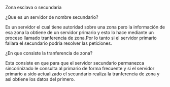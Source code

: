 Zona esclava o secundaria

¿Que es un servidor de nombre secundario?

Es un servidor el cual tiene autoridad sobre una zona pero la información de esa zona la obtiene de un servidor primario y esto lo hace mediante un proceso llamado tranferencia de zona.Por lo tanto si el servidor primario fallara el secundario podria resolver las peticiones.

¿En que consiste la tranferencia de zona?

Esta consiste en que para que el servidor secundario permanezca sincorinizado le consulta al primario de forma frecuente y si el servidor primario a sido actualizado el secundario realiza la tranferencia de zona y asi obtiene los datos del primero.

